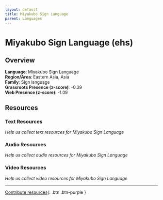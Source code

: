 ```yaml
---
layout: default
title: Miyakubo Sign Language
parent: Languages
---
```


# Miyakubo Sign Language (ehs)

## Overview

**Language**: Miyakubo Sign Language  
**Region/Area**: Eastern Asia, Asia  
**Family**: Sign language  
**Grassroots Presence (z-score)**: -0.39  
**Web Presence (z-score)**: -1.09  

## Resources

### Text Resources
*Help us collect text resources for Miyakubo Sign Language*

### Audio Resources
*Help us collect audio resources for Miyakubo Sign Language*

### Video Resources
*Help us collect video resources for Miyakubo Sign Language*

---

[Contribute resources](https://forms.office.com/e/1SfLJx3u1r){: .btn .btn-purple }
